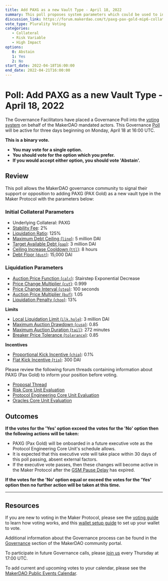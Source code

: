 ```yaml
---
title: Add PAXG as a new Vault Type - April 18, 2022
summary: This poll proposes system parameters which could be used to initialize PAXG as a new vault type.
discussion_link: https://forum.makerdao.com/t/paxg-pax-gold-mip6-collateral-application/2584
vote_type: Plurality Voting
categories:
   - Collateral
   - Risk Variable
   - High Impact
options:
   0: Abstain
   1: Yes
   2: No
start_date: 2022-04-18T16:00:00
end_date: 2022-04-21T16:00:00
---
```

# Poll: Add PAXG as a new Vault Type - April 18, 2022

The Governance Facilitators have placed a Governance Poll into the [voting system](https://vote.makerdao.com/polling) on behalf of the MakerDAO mandated actors. This Governance [Poll](https://community-development.makerdao.com/en/learn/governance/on-chain-gov) will be active for three days beginning on Monday, April 18 at 16:00 UTC.

**This is a binary vote.** 
- **You may vote for a single option.** 
- **You should vote for the option which you prefer.**
- **If you would accept either option, you should vote 'Abstain'.**

## Review

This poll allows the MakerDAO governance community to signal their support or opposition to adding PAXG (PAX Gold) as a new vault type in the Maker Protocol with the parameters below:

### Initial Collateral Parameters

* Underlying Collateral: PAXG
* [Stability Fee](https://manual.makerdao.com/parameter-index/vault-risk/param-stability-fee): 2%
* [Liquidation Ratio](https://manual.makerdao.com/parameter-index/vault-risk/param-liquidation-ratio): 125%
* [Maximum Debt Ceiling (`line`)](https://manual.makerdao.com/module-index/module-dciam#maximum-debt-ceiling-line): 5 million DAI
* [Target Available Debt (`gap`)](https://manual.makerdao.com/module-index/module-dciam#target-available-debt-gap): 3 million DAI
* [Ceiling Increase Cooldown (`ttl`)](https://manual.makerdao.com/module-index/module-dciam#ceiling-increase-cooldown-ttl): 8 hours
* [Debt Floor (`dust`)](https://manual.makerdao.com/parameter-index/vault-risk/param-debt-floor): 15,000 DAI

### Liquidation Parameters

* [Auction Price Function (`calc`)](https://manual.makerdao.com/parameter-index/collateral-auction/param-auction-price-function): Stairstep Exponential Decrease
* [Price Change Multiplier (`cut`)](https://manual.makerdao.com/parameter-index/collateral-auction/param-auction-price-function#exponential-stair-step): 0.999
* [Price Change Interval (`step`)](https://manual.makerdao.com/parameter-index/collateral-auction/param-auction-price-function#exponential-stair-step): 100 seconds
* [Auction Price Multiplier (`buf`)](https://manual.makerdao.com/parameter-index/collateral-auction/param-auction-price-multiplier): 1.05
* [Liquidation Penalty (`chop`)](https://manual.makerdao.com/parameter-index/vault-risk/param-liquidation-penalty): 13%

**Limits**

* [Local Liquidation Limit (`ilk.hole`)](https://manual.makerdao.com/parameter-index/collateral-auction/param-local-liquidation-limit): 3 million DAI
* [Maximum Auction Drawdown (`cusp`)](https://manual.makerdao.com/parameter-index/collateral-auction/param-max-auction-drawdown): 0.85
* [Maximum Auction Duration (`tail`)](https://manual.makerdao.com/parameter-index/collateral-auction/param-max-auction-duration): 272 minutes
* [Breaker Price Tolerance (`tolerance`)](https://manual.makerdao.com/parameter-index/collateral-auction/param-breaker-price-tolerance): 0.85

**Incentives**

* [Proportional Kick Incentive (`chip`)](https://manual.makerdao.com/parameter-index/collateral-auction/param-proportional-kick-incentive): 0.1%
* [Flat Kick Incentive (`tip`)](https://manual.makerdao.com/parameter-index/collateral-auction/param-flat-kick-incentive): 300 DAI

Please review the following forum threads containing information about PAXG (Pax Gold) to inform your position before voting.
* [Proposal Thread](https://forum.makerdao.com/t/paxg-pax-gold-mip6-collateral-application/2584)
* [Risk Core Unit Evaluation](https://forum.makerdao.com/t/paxg-collateral-onboarding-risk-evaluation/4833/18)
* [Protocol Engineering Core Unit Evaluation](https://forum.makerdao.com/t/paxg-erc20-token-smart-contract-domain-community-assessment/3443)
* [Oracles Core Unit Evaluation](https://forum.makerdao.com/t/mip10c3-sp11-proposal-paxgusd-oracle-collateral-onboarding-oracle-assessment/4221)

## Outcomes

**If the votes for the 'Yes' option exceed the votes for the 'No' option then the following actions will be taken:**
* PAXG (Pax Gold) will be onboarded in a future executive vote as the Protocol Engineering Core Unit's schedule allows. 
* It is expected that this executive vote will take place within 30 days of this poll passing, absent external factors.
* If the executive vote passes, then these changes will become active in the Maker Protocol after the [GSM Pause Delay](https://manual.makerdao.com/parameter-index/core/param-gsm-pause-delay) has expired.

**If the votes for the 'No' option equal or exceed the votes for the 'Yes' option then no further action will be taken at this time.**

---

## Resources

If you are new to voting in the Maker Protocol, please see the [voting guide](https://community-development.makerdao.com/en/learn/governance/how-voting-works/) to learn how voting works, and this [wallet setup guide](https://community-development.makerdao.com/en/learn/governance/voting-setup/) to set up your wallet to vote.

Additional information about the Governance process can be found in the [Governance](https://community-development.makerdao.com/en/learn/governance) section of the MakerDAO community portal.

To participate in future Governance calls, please [join us](https://github.com/makerdao/community/tree/master/governance/governance-and-risk-meetings) every Thursday at 17:00 UTC.

To add current and upcoming votes to your calendar, please see the [MakerDAO Public Events Calendar](https://calendar.google.com/calendar/embed?src=makerdao.com_3efhm2ghipksegl009ktniomdk%40group.calendar.google.com&ctz=UTC&mode=week&showCalendars=0&showPrint=0).
